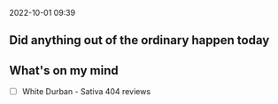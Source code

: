 2022-10-01
09:39

## Did anything out of the ordinary happen today

## What's on my mind
- [ ] White Durban - Sativa 404 reviews

